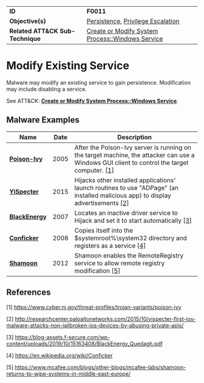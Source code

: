 |||
|---|---|
|**ID**|**F0011**|
|**Objective(s)**|[Persistence](../persistence), [Privilege Escalation](../privilege-escalation)|
|**Related ATT&CK Sub-Technique**|[Create or Modify System Process::Windows Service](https://attack.mitre.org/techniques/T1543/003/)|


Modify Existing Service
=======================
Malware may modify an existing service to gain persistence. Modification may include disabling a service.

See ATT&CK: [**Create or Modify System Process::Windows Service**](https://attack.mitre.org/techniques/T1543/003/).

Malware Examples
----------------
|Name|Date|Description|
|---|---|---|
|[**Poison-Ivy**](../xample-malware/poison-ivy.md)|2005|After the Poison-Ivy server is running on the target machine, the attacker can use a Windows GUI client to control the target computer. [[1]](#1)|
|[**YiSpecter**](../xample-malware/yispecter.md)|2015|Hijacks other installed applications' launch routines to use "ADPage" (an installed malicious app) to display advertisements  [[2]](#2)|
|[**BlackEnergy**](../xample-malware/blackenergy.md)|2007|Locates an inactive driver service to Hijack and set it to start automatically [[3]](#3)|
|[**Conficker**](../xample-malware/conficker.md)|2008|Copies itself into the $systemroot%\system32 directory and registers as a service  [[4]](#4)|
|[**Shamoon**](../xample-malware/shamoon.md)|2012|Shamoon enables the RemoteRegistry service to allow remote registry modification [[5]](#5)|

References
----------
<a name="1">[1]</a> https://www.cyber.nj.gov/threat-profiles/trojan-variants/poison-ivy

<a name="2">[2]</a> http://researchcenter.paloaltonetworks.com/2015/10/yispecter-first-ios-malware-attacks-non-jailbroken-ios-devices-by-abusing-private-apis/

<a name="3">[3]</a> https://blog-assets.f-secure.com/wp-content/uploads/2019/10/15163408/BlackEnergy_Quedagh.pdf

<a name="4">[4]</a> https://en.wikipedia.org/wiki/Conficker

<a name="5">[5]</a> https://www.mcafee.com/blogs/other-blogs/mcafee-labs/shamoon-returns-to-wipe-systems-in-middle-east-europe/
